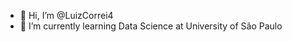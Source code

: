 - 👋 Hi, I’m @LuizCorrei4
- 🌱 I’m currently learning Data Science at University of São Paulo
<!---
LuizCorrei4/LuizCorrei4 is a ✨ special ✨ repository because its `README.md` (this file) appears on your GitHub profile.
You can click the Preview link to take a look at your changes.
--->
